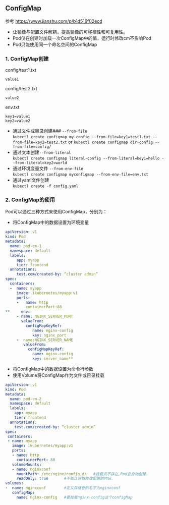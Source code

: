 ## ConfigMap
参考 https://www.jianshu.com/p/b1d516f02ecd
* 让镜像与配置文件解耦，提高镜像的可移植性和可复用性。
* Pod仅在创建时加载一次ConfigMap中的值，运行时修改cm不影响Pod
* Pod只能使用同一个命名空间的ConfigMap

### 1. ConfigMap创建
config/test1.txt
```
value1
```
config/test2.txt
```
value2
```
env.txt
```
key1=value1
key2=value2
```

* 通过文件或目录创建### `--from-file`  
`kubectl create configmap my-config --from-file=key1=test1.txt --from-file=key2=test2.txt` or
`kubectl create configmap dir-config --from-file=config/`
* 通过文本创建`--from-literal`  
`kubectl create configmap literal-config --from-literal=key1=hello --from-literal=key2=world`
* 通过环境变量文件 `--from-env-file`  
`kubectl create configmap myconfigmap --from-env-file=env.txt`
* 通过yaml文件创建  
`kubectl create -f config.yaml`

### 2. ConfigMap的使用

Pod可以通过三种方式来使用ConfigMap，分别为：

* 将ConfigMap中的数据设置为环境变量
```yaml
apiVersion: v1
kind: Pod
metadata:
  name: pod-cm-1
  namespace: default
  labels:
     app: myapp
     tier: frontend
  annotations:
     test.com/created-by: “cluster admin”
spec:
  containers:
  -  name: myapp
     image: ikubernetes/myapp:v1
     ports:
     -   name: http
         containerPort:80
**     env:
     - name: NGINX_SERVER_PORT
       valueFrom:
         configMapKeyRef:
            name: nginx-config
            key: nginx_port
     -  name:NGINX_SERVER_NAME
        valueFrom:
          configMapKeyRef:
            name: nginx-config
            key: server_name**
```
* 将ConfigMap中的数据设置为命令行参数
* 使用Volume将ConfigMap作为文件或目录挂载
```yaml
apiVersion: v1
kind: Pod
metadata:
  name: pod-cm-2
  namespace: default
  labels:
    app: myapp
    tier: frontend
  annotations:
    test.com/created-by: “cluster admin”
spec:
 containers:
 - name: myapp
   image: ikubernetes/myapp:v1
   ports:
   - name: http
     containerPort: 80
   volumeMounts:
   - name: nginxconf
     mountPath: /etc/nginx/config.d/   #挂载点不存在,Pod会自动创建.
     readOnly: true       #不能让容器修改配置的内容。
volumes:
-  name: nginxconf        #定义存储卷的名字为nginxconf
   configMap:
     name: nginx-config   #要挂载nginx-config这个configMap
```


